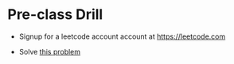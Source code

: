 # Pre-class Drill

- Signup for a leetcode account account at https://leetcode.com

- Solve [this problem](https://leetcode.com/problems/how-many-numbers-are-smaller-than-the-current-number/)
